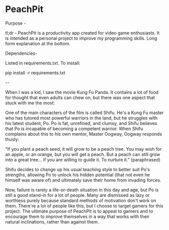 # PeachPit
Purpose -

tl;dr - PeachPit is a productivity app created for video game enthusiasts. It is intended as a personal project to improve my programming skills. Long form explanation at the bottom.

Dependencies-

Listed in requirements.txt. To install:

pip install -r requirements.txt

--

When I was a kid, I saw the movie Kung Fu Panda. It contains a lot of food for thought that even adults can chew on, but there was one aspect that stuck with me the most:

One of the main characters of the film is called Shifu. He's a Kung Fu master who has tutored most powerful warriors in the land, but he struggles with his latest student, Po. Po is fat, unrefined, and clumsy, and Shifu believes that Po is incapable of becoming a competent warrior. When Shifu complains about this to his own mentor, Master Oogway, Oogway responds thusly:

"If you plant a peach seed, it will grow to be a peach tree. You may wish for an apple, or an orange, but you will get a peach. But a peach can still grow into a great tree... if you are willing to guide it. To nurture it." 
(paraphrased)

Shifu decides to change up his usual teaching style to better suit Po's strengths, allowing Po to unlock his hidden potential (that not even he himself was aware of) and ultimately save their home from invading forces.

Now, failure is rarely a life-or-death situation in this day and age, but Po is still a good stand-in for a lot of people. Many are dismissed as lazy or worthless purely because standard methods of motivation don't work on them. There're a lot of people like this, but I choose to target gamers for this project. The ultimate purpose of PeachPit is to appeal to gamers and to encourage them to improve themselves in a way that works with their natural inclinations, rather than against them. 